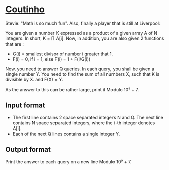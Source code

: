 # [Coutinho][link]

Stevie: "Math is so much fun". Also, finally a player that is still at Liverpool:

You are given a number K expressed as a product of a given array A of N integers. In short, K = ∏ A[i]. Now, in addition, you are also given 2 functions that are :

- G(i) = smallest divisor of number i greater that 1.
- F(i) = 0, if i = 1, else F(i) = 1 + F(i/G(i))

Now, you need to answer Q queries. In each query, you shall be given a single number Y. You need to find the sum of all numbers X, such that K is divisible by X. and F(X) = Y.

As the answer to this can be rather large, print it Modulo 10⁹ + 7.

## Input format

- The first line contains 2 space separated integers N and Q. The next line contains N space separated integers, where the i-th integer denotes A[i].
- Each of the next Q lines contains a single integer Y.

## Output format

Print the answer to each query on a new line Modulo 10⁹ + 7.

[link]: https://www.hackerearth.com/practice/algorithms/dynamic-programming/state-space-reduction/practice-problems/algorithm/coutinho/
